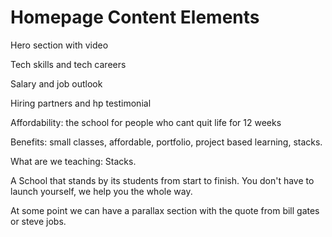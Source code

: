 # Homepage Content Elements

Hero section with video

Tech skills and tech careers

Salary and job outlook

Hiring partners and hp testimonial

Affordability: the school for people who cant quit life for 12 weeks

Benefits: small classes, affordable, portfolio, project based learning, stacks.

What are we teaching: Stacks.

A School that stands by its students from start to finish. You don't have to launch yourself, we help you the whole way.

At some point we can have a parallax section with the quote from bill gates or steve jobs.
